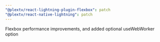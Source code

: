 ```yaml
---
"@plextv/react-lightning-plugin-flexbox": patch
"@plextv/react-native-lightning": patch
---
```


Flexbox performance improvements, and added optional useWebWorker option
